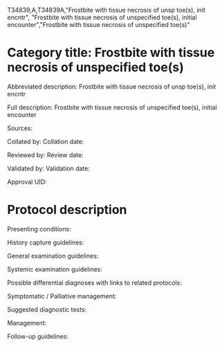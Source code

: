 T34839,A,T34839A,"Frostbite with tissue necrosis of unsp toe(s), init encntr", "Frostbite with tissue necrosis of unspecified toe(s), initial encounter","Frostbite with tissue necrosis of unspecified toe(s)"
# Category title: Frostbite with tissue necrosis of unspecified toe(s)

Abbreviated description: Frostbite with tissue necrosis of unsp toe(s), init encntr

Full description: Frostbite with tissue necrosis of unspecified toe(s), initial encounter

Sources:

Collated by:
Collation date:

Reviewed by:
Review date:

Validated by:
Validation date:

Approval UID:

# Protocol description

Presenting conditions:

History capture guidelines:

General examination guidelines:

Systemic examination guidelines:

Possible differential diagnoses with links to related protocols:

Symptomatic / Palliative management:

Suggested diagnostic tests:

Management:

Follow-up guidelines:
